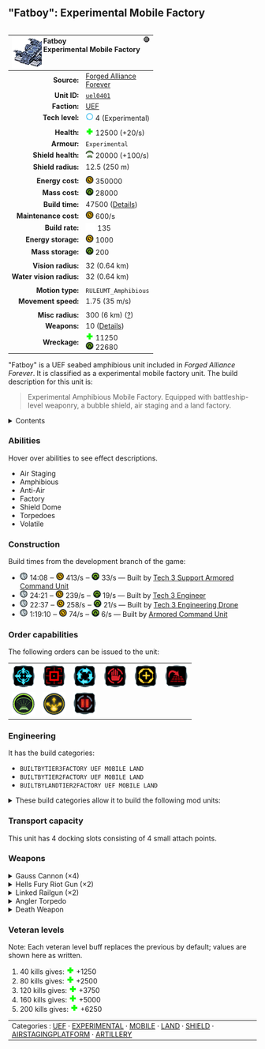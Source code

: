 "Fatboy": Experimental Mobile Factory
----
<table align="right">
    <thead>
        <tr>
            <th align="left" colspan="2">
                <img align="left" src="icons/units/UEL0401_icon.png" title="Fatboy unit icon" /><img align="right" src="icons/strategicicons/icon_experimental_generic_rest.png" title="icon_experimental_generic" />Fatboy<br />Experimental Mobile Factory
            </th>
        </tr>
    </thead>
    <tbody>
        <tr>
            <td align="right"><strong>Source:</strong></td>
            <td><a href="Forged Alliance Forever">Forged Alliance<br />Forever</a></td>
        </tr>
        <tr>
            <td align="right"><strong>Unit ID:</strong></td>
            <td><a href="https://github.com/FAForever/fa/D:/faf-development/fa/units/UEL0401/UEL0401_unit.bp"><code>uel0401</code></a></td>
        </tr>
        <tr>
            <td align="right"><strong>Faction:</strong></td>
            <td><a href="_categories.UEF">UEF</a></td>
        </tr>
        <tr>
            <td align="right"><strong>Tech level:</strong></td>
            <td><img src="icons/T4.png" title="Experimental" /> 4 (Experimental)</td>
        </tr>
        <tr><td align="center" colspan="2"></td></tr>
        <tr>
            <td align="right"><strong>Health:</strong></td>
            <td><img src="icons/health.png" title="Health" /> 12500 (+20/s)</td>
        </tr>
        <tr>
            <td align="right"><strong>Armour:</strong></td>
            <td><code>Experimental</code></td>
        </tr>
        <tr>
            <td align="right"><strong>Shield health:</strong></td>
            <td><img src="icons/shield.png" title="Shield" /> 20000 (+100/s)</td>
        </tr>
        <tr>
            <td align="right"><strong>Shield radius:</strong></td>
            <td> <span title="0.25 km, 0.16 mi">12.5 (250 m)</span></td>
        </tr>
        <tr><td align="center" colspan="2"></td></tr>
        <tr>
            <td align="right"><strong>Energy cost:</strong></td>
            <td><img src="icons/energy.png" title="Energy" /> 350000</td>
        </tr>
        <tr>
            <td align="right"><strong>Mass cost:</strong></td>
            <td><img src="icons/mass.png" title="Mass" /> 28000</td>
        </tr>
        <tr>
            <td align="right"><strong>Build time:</strong></td>
            <td>47500 (<a href="#construction">Details</a>)</td>
        </tr>
        <tr>
            <td align="right"><strong>Maintenance cost:</strong></td>
            <td><img src="icons/energy.png" title="Energy" /> 600/s</td>
        </tr>
        <tr>
            <td align="right"><strong>Build rate:</strong></td>
            <td><img src="icons/build.png" title="Build" /> 135</td>
        </tr>
        <tr>
            <td align="right"><strong>Energy storage:</strong></td>
            <td><img src="icons/energy.png" title="Energy" /> 1000</td>
        </tr>
        <tr>
            <td align="right"><strong>Mass storage:</strong></td>
            <td><img src="icons/mass.png" title="Mass" /> 200</td>
        </tr>
        <tr><td align="center" colspan="2"></td></tr>
        <tr>
            <td align="right"><strong>Vision radius:</strong></td>
            <td> <span title="640 m, 0.40 mi">32 (0.64 km)</span></td>
        </tr>
        <tr>
            <td align="right"><strong>Water vision radius:</strong></td>
            <td> <span title="640 m, 0.40 mi">32 (0.64 km)</span></td>
        </tr>
        <tr><td align="center" colspan="2"></td></tr>
        <tr>
            <td align="right"><strong>Motion type:</strong></td>
            <td><code>RULEUMT_Amphibious</code></td>
        </tr>
        <tr>
            <td align="right"><strong>Movement speed:</strong></td>
            <td> <span title="126 km/h, 78 mph">1.75 (35 m/s)</span></td>
        </tr>
        <tr><td align="center" colspan="2"></td></tr>
        <tr>
            <td align="right"><strong>Misc radius:</strong></td>
            <td> <span title="6000 m, 3.73 mi">300 (6 km)</span> <span title="Defined by the air staging radius value. Often used to indicate things without a dedicated range ring.">(<u>?</u>)</span></td>
        </tr>
        <tr>
            <td align="right"><strong>Weapons:</strong></td>
            <td>10 (<a href="#weapons">Details</a>)</td>
        </tr>
        <tr>
            <td align="right"><strong>Wreckage:</strong></td>
            <td><img src="icons/health.png" title="Health" /> 11250<br /><img src="icons/mass.png" title="Mass" /> 22680</td>
        </tr>
    </tbody>
</table>

"Fatboy" is a UEF seabed amphibious unit included in *Forged Alliance Forever*.
It is classified as a experimental mobile factory unit.
The build description for this unit is:

<blockquote>Experimental Amphibious Mobile Factory. Equipped with battleship-level weaponry, a bubble shield, air staging and a land factory.</blockquote>

<details>
<summary>Contents</summary>

1. – <a href="#abilities">Abilities</a>
2. – <a href="#construction">Construction</a>
3. – <a href="#order-capabilities">Order capabilities</a>
4. – <a href="#engineering">Engineering</a>
5. – <a href="#transport-capacity">Transport capacity</a>
6. – <a href="#weapons">Weapons</a>
7. – <a href="#veteran-levels">Veteran levels</a>
</details>

### Abilities
Hover over abilities to see effect descriptions.

* <span title="Aircraft can land on it for refuel and/or repair">Air Staging</span>
* <span title="Can pass land and water">Amphibious</span>
* <span title="Can shoot aircraft, including high-altitude air">Anti-Air</span>
* <span title="Can build units without entering command mode">Factory</span>
* <span title="Has a bubble shield that can protect others">Shield Dome</span>
* <span title="Has a weapon that can target things immersed in water">Torpedoes</span>
* <span title="Has a death weapon">Volatile</span>

### Construction
Build times from the development branch of the game:
* <img src="icons/time.png" title="Time" /> 14:08 ‒ <img src="icons/energy.png" title="Energy" /> 413/s ‒ <img src="icons/mass.png" title="Mass" /> 33/s — Built by <a href="UEL0301">Tech 3 Support Armored Command Unit</a>
* <img src="icons/time.png" title="Time" /> 24:21 ‒ <img src="icons/energy.png" title="Energy" /> 239/s ‒ <img src="icons/mass.png" title="Mass" /> 19/s — Built by <a href="UEL0309">Tech 3 Engineer</a>
* <img src="icons/time.png" title="Time" /> 22:37 ‒ <img src="icons/energy.png" title="Energy" /> 258/s ‒ <img src="icons/mass.png" title="Mass" /> 21/s — Built by <a href="UEA0003">Tech 3 Engineering Drone</a>
* <img src="icons/time.png" title="Time" /> 1:19:10 ‒ <img src="icons/energy.png" title="Energy" /> 74/s ‒ <img src="icons/mass.png" title="Mass" /> 6/s — Built by <a href="UEL0001">Armored Command Unit</a>

### Order capabilities
The following orders can be issued to the unit:
<table>
<td><img float="left" src="icons/orders/move.png" title="Move" /></td>
<td><img float="left" src="icons/orders/attack.png" title="Attack
Left click for attack order. Right click to toggle target priorities for sniping." /></td>
<td><img float="left" src="icons/orders/patrol.png" title="Patrol" /></td>
<td><img float="left" src="icons/orders/stop.png" title="Stop" /></td>
<td><img float="left" src="icons/orders/guard.png" title="Assist" /></td>
<td><img float="left" src="icons/orders/stand-ground.png" title="Fire State" /></td>
<tr>
<td><img float="left" src="icons/orders/shield-dome.png" title="Shield Dome Toggle
Turn the selected units shield dome on/off" /></td>
<td><img float="left" src="icons/orders/deploy.png" title="Deploy" /></td>
<td><img float="left" src="icons/orders/pause.png" title="Pause Construction
Pause/unpause current construction order" /></td>
</table>

### Engineering
It has the build categories:
* <code>BUILTBYTIER3FACTORY UEF MOBILE LAND</code>
* <code>BUILTBYTIER2FACTORY UEF MOBILE LAND</code>
* <code>BUILTBYLANDTIER2FACTORY UEF MOBILE LAND</code>


<details>
<summary>These build categories allow it to build the following mod units:

</summary>

<table>
    <tr>
        <td><img src="icons/T1.png" title="T1" /></td>
        <td><a href="UEL0105"><img src="icons/units/UEL0105_icon.png" title="Tech 1 Engineer" width="64px" /></a></td>
        <td><a href="UEL0101"><img src="icons/units/UEL0101_icon.png" title="Tech 1 Land Scout" width="64px" /></a></td>
        <td><a href="UEL0106"><img src="icons/units/UEL0106_icon.png" title="Tech 1 Light Assault Bot" width="64px" /></a></td>
        <td><a href="UEL0201"><img src="icons/units/UEL0201_icon.png" title="Tech 1 Medium Tank" width="64px" /></a></td>
        <td><a href="UEL0104"><img src="icons/units/UEL0104_icon.png" title="Tech 1 Mobile Anti-Air Gun" width="64px" /></a></td>
        <td><a href="UEL0103"><img src="icons/units/UEL0103_icon.png" title="Tech 1 Mobile Light Artillery" width="64px" /></a></td>
    </tr>
    <tr>
        <td><img src="icons/T2.png" title="T2" /></td>
        <td><a href="UEL0208"><img src="icons/units/UEL0208_icon.png" title="Tech 2 Engineer" width="64px" /></a></td>
        <td><a href="XEL0209"><img src="icons/units/XEL0209_icon.png" title="Tech 2 Field Engineer" width="64px" /></a></td>
        <td><a href="DEL0204"><img src="icons/units/DEL0204_icon.png" title="Tech 2 Gatling Bot" width="64px" /></a></td>
        <td><a href="UEL0202"><img src="icons/units/UEL0202_icon.png" title="Tech 2 Heavy Tank" width="64px" /></a></td>
        <td><a href="UEL0203"><img src="icons/units/UEL0203_icon.png" title="Tech 2 Amphibious Tank" width="64px" /></a></td>
        <td><a href="UEL0205"><img src="icons/units/UEL0205_icon.png" title="Tech 2 Mobile AA Flak Artillery" width="64px" /></a></td>
        <td><a href="UEL0111"><img src="icons/units/UEL0111_icon.png" title="Tech 2 Mobile Missile Launcher" width="64px" /></a></td>
        <td><a href="UEL0307"><img src="icons/units/UEL0307_icon.png" title="Tech 2 Mobile Shield Generator" width="64px" /></a></td>
    </tr>
    <tr>
        <td><img src="icons/T3.png" title="T3" /></td>
        <td><a href="UEL0309"><img src="icons/units/UEL0309_icon.png" title="Tech 3 Engineer" width="64px" /></a></td>
        <td><a href="UEL0303"><img src="icons/units/UEL0303_icon.png" title="Tech 3 Heavy Assault Bot" width="64px" /></a></td>
        <td><a href="DELK002"><img src="icons/units/DELK002_icon.png" title="Tech 3 Mobile Rapid-fire AA Cannon" width="64px" /></a></td>
        <td><a href="UEL0304"><img src="icons/units/UEL0304_icon.png" title="Tech 3 Mobile Heavy Artillery" width="64px" /></a></td>
        <td><a href="XEL0305"><img src="icons/units/XEL0305_icon.png" title="Tech 3 Armored Assault Bot" width="64px" /></a></td>
        <td><a href="XEL0306"><img src="icons/units/XEL0306_icon.png" title="Tech 3 Mobile Missile Platform" width="64px" /></a></td>
    </tr>
</table>

</details>


### Transport capacity
This unit has 4 docking slots consisting of 4 small attach points. 

### Weapons
<details>
<summary>Gauss Cannon (×4)</summary>
<p>
    <table>
        <tr><td align="center" colspan="2">Note: Stats are per instance of the weapon.</td></tr>
        <tr>
            <td align="right"><strong>Target type:</strong></td>
            <td><code>RULEWTT_Unit</code><br />(Anti-Surface)</td>
        </tr>
        <tr>
            <td align="right"><strong>Projectile:</strong></td>
            <td><a href="Projectiles#tdf-gauss-04"><code>TDFGauss04</code></a></td>
        </tr>
        <tr>
            <td align="right"><strong>DPS estimate:</strong></td>
            <td>750 <span title="Note: This only counts listed stats.">(<u>?</u>)</span></td>
        </tr>
        <tr>
            <td align="right"><strong>Damage:</strong></td>
            <td>250 <span title="Note: This doesn't count some scripted effects.">(<u>?</u>)</span></td>
        </tr>
        <tr>
            <td align="right"><strong>Damage radius:</strong></td>
            <td> <span title="0.03 km, 0.02 mi">1.5 (30 m)</span></td>
        </tr>
        <tr>
            <td align="right"><strong>Damage instances:</strong></td>
            <td>3 projectiles</td>
        </tr>
        <tr>
            <td align="right"><strong>Damage type:</strong></td>
            <td><code>Normal</code></td>
        </tr>
        <tr>
            <td align="right"><strong>Max range:</strong></td>
            <td> <span title="2000 m, 1.24 mi">100 (2 km)</span></td>
        </tr>
        <tr>
            <td align="right"><strong>Firing arc:</strong></td>
            <td>200°, 220°, 200°, 220°</td>
        </tr>
        <tr>
            <td align="right"><strong>Firing cycle:</strong></td>
            <td>Once every 1.0s <span title="Note: This doesn't count additional delays such as charging, reloading, and others.">(<u>?</u>)</span></td>
        </tr>
    </table>
</p>
</details>
<details>
<summary>Hells Fury Riot Gun (×2)</summary>
<p>
    <table>
        <tr><td align="center" colspan="2">Note: Stats are per instance of the weapon.</td></tr>
        <tr>
            <td align="right"><strong>Target type:</strong></td>
            <td><code>RULEWTT_Unit</code><br />(Anti-Surface)</td>
        </tr>
        <tr>
            <td align="right"><strong>Projectile:</strong></td>
            <td><a href="Projectiles#tdf-riot-02"><code>TDFRiot02</code></a></td>
        </tr>
        <tr>
            <td align="right"><strong>DPS estimate:</strong></td>
            <td>500 <span title="Note: This only counts listed stats.">(<u>?</u>)</span></td>
        </tr>
        <tr>
            <td align="right"><strong>Damage:</strong></td>
            <td>150 <span title="Note: This doesn't count some scripted effects.">(<u>?</u>)</span></td>
        </tr>
        <tr>
            <td align="right"><strong>Damage type:</strong></td>
            <td><code>Normal</code></td>
        </tr>
        <tr>
            <td align="right"><strong>Max range:</strong></td>
            <td> <span title="900 m, 0.56 mi">45 (0.9 km)</span></td>
        </tr>
        <tr>
            <td align="right"><strong>Firing arc:</strong></td>
            <td>180°</td>
        </tr>
        <tr>
            <td align="right"><strong>Firing cycle:</strong></td>
            <td>Once every 0.3s <span title="Note: This doesn't count additional delays such as charging, reloading, and others.">(<u>?</u>)</span></td>
        </tr>
    </table>
</p>
</details>
<details>
<summary>Linked Railgun (×2)</summary>
<p>
    <table>
        <tr><td align="center" colspan="2">Note: Stats are per instance of the weapon.</td></tr>
        <tr>
            <td align="right"><strong>Target type:</strong></td>
            <td><code>RULEWTT_Unit</code><br />(Anti-Air)</td>
        </tr>
        <tr>
            <td align="right"><strong>Projectile:</strong></td>
            <td><a href="Projectiles#taa-railgun-01"><code>TAARailgun01</code></a></td>
        </tr>
        <tr>
            <td align="right"><strong>DPS estimate:</strong></td>
            <td>57 <span title="Note: This only counts listed stats.">(<u>?</u>)</span></td>
        </tr>
        <tr>
            <td align="right"><strong>Damage:</strong></td>
            <td>20 <span title="Note: This doesn't count some scripted effects.">(<u>?</u>)</span></td>
        </tr>
        <tr>
            <td align="right"><strong>Damage instances:</strong></td>
            <td>2 projectiles</td>
        </tr>
        <tr>
            <td align="right"><strong>Damage type:</strong></td>
            <td><code>Normal</code></td>
        </tr>
        <tr>
            <td align="right"><strong>Max range:</strong></td>
            <td> <span title="900 m, 0.56 mi">45 (0.9 km)</span></td>
        </tr>
        <tr>
            <td align="right"><strong>Firing cycle:</strong></td>
            <td>Once every 0.7s <span title="Note: This doesn't count additional delays such as charging, reloading, and others.">(<u>?</u>)</span></td>
        </tr>
    </table>
</p>
</details>
<details>
<summary>Angler Torpedo</summary>
<p>
    <table>
        <tr>
            <td align="right"><strong>Target type:</strong></td>
            <td><code>RULEWTT_Unit</code><br />(Anti-Naval)</td>
        </tr>
        <tr>
            <td align="right"><strong>Projectile:</strong></td>
            <td><a href="Projectiles#tan-angler-torpedo-02"><code>TANAnglerTorpedo02</code></a></td>
        </tr>
        <tr>
            <td align="right"><strong>DPS estimate:</strong></td>
            <td>75 <span title="Note: This only counts listed stats.">(<u>?</u>)</span></td>
        </tr>
        <tr>
            <td align="right"><strong>Damage:</strong></td>
            <td>75 <span title="Note: This doesn't count some scripted effects.">(<u>?</u>)</span></td>
        </tr>
        <tr>
            <td align="right"><strong>Damage instances:</strong></td>
            <td>4 projectiles</td>
        </tr>
        <tr>
            <td align="right"><strong>Damage type:</strong></td>
            <td><code>Normal</code></td>
        </tr>
        <tr>
            <td align="right"><strong>Max range:</strong></td>
            <td> <span title="800 m, 0.50 mi">40 (0.8 km)</span></td>
        </tr>
        <tr>
            <td align="right"><strong>Firing cycle:</strong></td>
            <td>Once every 4.0s <span title="Note: This doesn't count additional delays such as charging, reloading, and others.">(<u>?</u>)</span></td>
        </tr>
    </table>
</p>
</details>
<details>
<summary>Death Weapon</summary>
<p>
    <table>
        <tr>
            <td align="right"><strong>Damage:</strong></td>
            <td>4000</td>
        </tr>
        <tr>
            <td align="right"><strong>Damage radius:</strong></td>
            <td> <span title="0.14 km, 0.09 mi">7 (140 m)</span></td>
        </tr>
        <tr>
            <td align="right"><strong>Damage type:</strong></td>
            <td><code>DeathExplosion</code></td>
        </tr>
        <tr>
            <td align="right"><strong>Flags:</strong></td>
            <td>Damage friendly</td>
        </tr>
    </table>
</p>
</details>


### Veteran levels
Note: Each veteran level buff replaces the previous by default; values are shown here as written.

1. 40 kills gives: <img src="icons/health.png" title="Health" /> +1250
2. 80 kills gives: <img src="icons/health.png" title="Health" /> +2500
3. 120 kills gives: <img src="icons/health.png" title="Health" /> +3750
4. 160 kills gives: <img src="icons/health.png" title="Health" /> +5000
5. 200 kills gives: <img src="icons/health.png" title="Health" /> +6250

<table align="center">
<td width="1215px">Categories : 
<a href="_categories.UEF">UEF</a> · 
<a href="_categories.EXPERIMENTAL">EXPERIMENTAL</a> · 
<a href="_categories.MOBILE">MOBILE</a> · 
<a href="_categories.LAND">LAND</a> · 
<a href="_categories.SHIELD">SHIELD</a> · 
<a href="_categories.AIRSTAGINGPLATFORM">AIRSTAGINGPLATFORM</a> · 
<a href="_categories.ARTILLERY">ARTILLERY</a></td>
</table>
